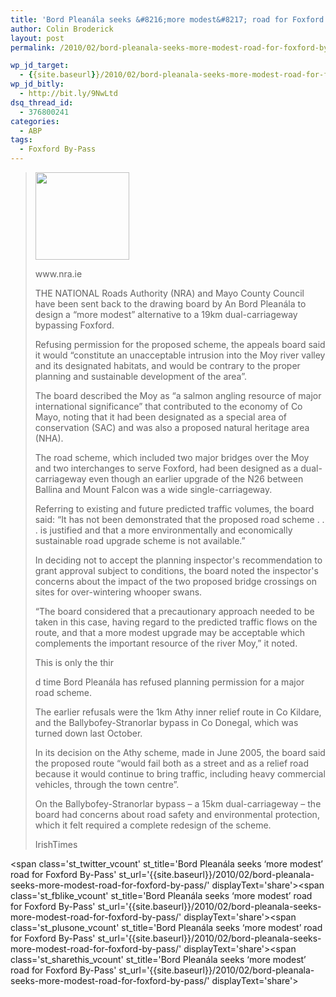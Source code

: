 ```yaml
---
title: 'Bord Pleanála seeks &#8216;more modest&#8217; road for Foxford By-Pass'
author: Colin Broderick
layout: post
permalink: /2010/02/bord-pleanala-seeks-more-modest-road-for-foxford-by-pass/

wp_jd_target:
  - {{site.baseurl}}/2010/02/bord-pleanala-seeks-more-modest-road-for-foxford-by-pass/
wp_jd_bitly:
  - http://bit.ly/9NwLtd
dsq_thread_id:
  - 376800241
categories:
  - ABP
tags:
  - Foxford By-Pass
---
```

> <div id="attachment_453" class="wp-caption alignleft" style="width: 160px">
>   <a href="{{site.baseurl}}/wp-content/uploads/2010/02/nra.jpg"><img class="size-thumbnail wp-image-453" title="National Road Authority Logo" src="{{site.baseurl}}/wp-content/uploads/2010/02/nra-150x140.jpg" alt="" width="150" height="140" /></a><p class="wp-caption-text">
>     www.nra.ie
>   </p>
> </div>
> 
> THE NATIONAL Roads Authority (NRA) and Mayo County Council have been sent back to the drawing board by An Bord Pleanála to design a “more modest” alternative to a 19km dual-carriageway bypassing Foxford.
> 
> Refusing permission for the proposed scheme, the appeals board said it would “constitute an unacceptable intrusion into the Moy river valley and its designated habitats, and would be contrary to the proper planning and sustainable development of the area”.
> 
> The board described the Moy as “a salmon angling resource of major international significance” that contributed to the economy of Co Mayo, noting that it had been designated as a special area of conservation (SAC) and was also a proposed natural heritage area (NHA).
> 
> The road scheme, which included two major bridges over the Moy and two interchanges to serve Foxford, had been designed as a dual-carriageway even though an earlier upgrade of the N26 between Ballina and Mount Falcon was a wide single-carriageway.
> 
> Referring to existing and future predicted traffic volumes, the board said: “It has not been demonstrated that the proposed road scheme . . . is justified and that a more environmentally and economically sustainable road upgrade scheme is not available.”
> 
> In deciding not to accept the planning inspector's recommendation to grant approval subject to conditions, the board noted the inspector's concerns about the impact of the two proposed bridge crossings on sites for over-wintering whooper swans.
> 
> “The board considered that a precautionary approach needed to be taken in this case, having regard to the predicted traffic flows on the route, and that a more modest upgrade may be acceptable which complements the important resource of the river Moy,” it noted.
> 
> This is only the thir
> 
> d time Bord Pleanála has refused planning permission for a major road scheme.
> 
> The earlier refusals were the 1km Athy inner relief route in Co Kildare, and the Ballybofey-Stranorlar bypass in Co Donegal, which was turned down last October.
> 
> In its decision on the Athy scheme, made in June 2005, the board said the proposed route “would fail both as a street and as a relief road because it would continue to bring traffic, including heavy commercial vehicles, through the town centre”.
> 
> On the Ballybofey-Stranorlar bypass – a 15km dual-carriageway – the board had concerns about road safety and environmental protection, which it felt required a complete redesign of the scheme.
> 
> IrishTimes

<span class='st\_twitter\_vcount' st\_title='Bord Pleanála seeks &#8216;more modest&#8217; road for Foxford By-Pass' st\_url='{{site.baseurl}}/2010/02/bord-pleanala-seeks-more-modest-road-for-foxford-by-pass/' displayText='share'></span><span class='st\_fblike\_vcount' st\_title='Bord Pleanála seeks &#8216;more modest&#8217; road for Foxford By-Pass' st\_url='{{site.baseurl}}/2010/02/bord-pleanala-seeks-more-modest-road-for-foxford-by-pass/' displayText='share'></span><span class='st\_plusone\_vcount' st\_title='Bord Pleanála seeks &#8216;more modest&#8217; road for Foxford By-Pass' st\_url='{{site.baseurl}}/2010/02/bord-pleanala-seeks-more-modest-road-for-foxford-by-pass/' displayText='share'></span><span class='st\_sharethis\_vcount' st\_title='Bord Pleanála seeks &#8216;more modest&#8217; road for Foxford By-Pass' st\_url='{{site.baseurl}}/2010/02/bord-pleanala-seeks-more-modest-road-for-foxford-by-pass/' displayText='share'></span>
